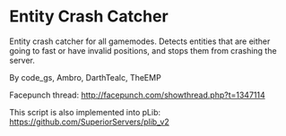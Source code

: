 Entity Crash Catcher
===============

Entity crash catcher for all gamemodes. Detects entities that are either going to fast or have invalid positions, and stops them from crashing the server.

By code_gs, Ambro, DarthTealc, TheEMP

Facepunch thread: http://facepunch.com/showthread.php?t=1347114

This script is also implemented into pLib: https://github.com/SuperiorServers/plib_v2
